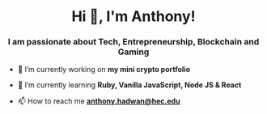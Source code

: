 <h1 align="center">Hi 👋, I'm Anthony!</h1>
<h3 align="center">I am passionate about Tech, Entrepreneurship, Blockchain and Gaming</h3>

- 🔭 I’m currently working on **my mini crypto portfolio**

- 🌱 I’m currently learning **Ruby, Vanilla JavaScript, Node JS & React**

- 📫 How to reach me **anthony.hadwan@hec.edu**

